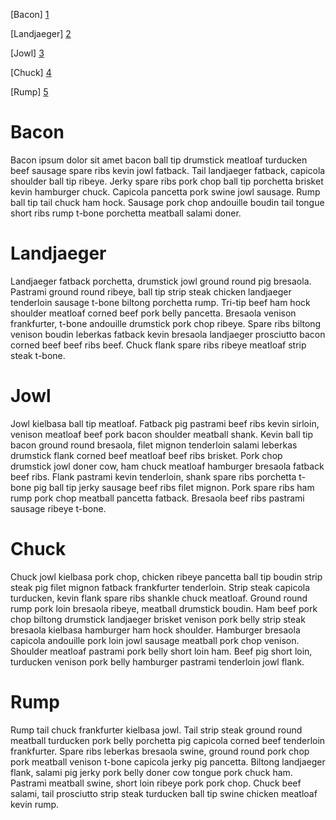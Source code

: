 [Bacon] [1]

[Landjaeger] [2]

[Jowl] [3]

[Chuck] [4]

[Rump] [5]

[1]:#Bacon
[2]:#Landjaeger
[3]:#Jowl
[4]:#Chuck
[5]:#Rump


<a name="Bacon"> </a>
# Bacon

Bacon ipsum dolor sit amet bacon ball tip drumstick meatloaf turducken beef sausage spare ribs kevin jowl fatback. Tail landjaeger fatback, capicola shoulder ball tip ribeye. Jerky spare ribs pork chop ball tip porchetta brisket kevin hamburger chuck. Capicola pancetta pork swine jowl sausage. Rump ball tip tail chuck ham hock. Sausage pork chop andouille boudin tail tongue short ribs rump t-bone porchetta meatball salami doner.

<a name="Landjaeger"> </a>
# Landjaeger

Landjaeger fatback porchetta, drumstick jowl ground round pig bresaola. Pastrami ground round ribeye, ball tip strip steak chicken landjaeger tenderloin sausage t-bone biltong porchetta rump. Tri-tip beef ham hock shoulder meatloaf corned beef pork belly pancetta. Bresaola venison frankfurter, t-bone andouille drumstick pork chop ribeye. Spare ribs biltong venison boudin leberkas fatback kevin bresaola landjaeger prosciutto bacon corned beef beef ribs beef. Chuck flank spare ribs ribeye meatloaf strip steak t-bone.

<a name="Jowl"> </a>
# Jowl

Jowl kielbasa ball tip meatloaf. Fatback pig pastrami beef ribs kevin sirloin, venison meatloaf beef pork bacon shoulder meatball shank. Kevin ball tip bacon ground round bresaola, filet mignon tenderloin salami leberkas drumstick flank corned beef meatloaf beef ribs brisket. Pork chop drumstick jowl doner cow, ham chuck meatloaf hamburger bresaola fatback beef ribs. Flank pastrami kevin tenderloin, shank spare ribs porchetta t-bone pig ball tip jerky sausage beef ribs filet mignon. Pork spare ribs ham rump pork chop meatball pancetta fatback. Bresaola beef ribs pastrami sausage ribeye t-bone.


<a name="Chuck"> </a>
# Chuck

Chuck jowl kielbasa pork chop, chicken ribeye pancetta ball tip boudin strip steak pig filet mignon fatback frankfurter tenderloin. Strip steak capicola turducken, kevin flank spare ribs shankle chuck meatloaf. Ground round rump pork loin bresaola ribeye, meatball drumstick boudin. Ham beef pork chop biltong drumstick landjaeger brisket venison pork belly strip steak bresaola kielbasa hamburger ham hock shoulder. Hamburger bresaola capicola andouille pork loin jowl sausage meatball pork chop venison. Shoulder meatloaf pastrami pork belly short loin ham. Beef pig short loin, turducken venison pork belly hamburger pastrami tenderloin jowl flank.

<a name="Rump"> </a>
# Rump

Rump tail chuck frankfurter kielbasa jowl. Tail strip steak ground round meatball turducken pork belly porchetta pig capicola corned beef tenderloin frankfurter. Spare ribs leberkas bresaola swine, ground round pork chop pork meatball venison t-bone capicola jerky pig pancetta. Biltong landjaeger flank, salami pig jerky pork belly doner cow tongue pork chuck ham. Pastrami meatball swine, short loin ribeye pork pork chop. Chuck beef salami, tail prosciutto strip steak turducken ball tip swine chicken meatloaf kevin rump.